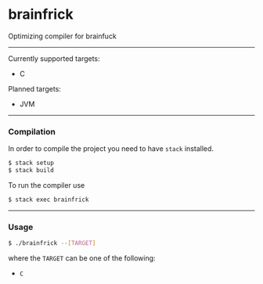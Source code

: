 # brainfrick
Optimizing compiler for brainfuck

***

Currently supported targets:
- C

Planned targets:
- JVM

***

### Compilation

In order to compile the project you need to have `stack` installed.

```bash
$ stack setup
$ stack build
```

To run the compiler use
```bash
$ stack exec brainfrick
```

***

### Usage

```bash
$ ./brainfrick --[TARGET]
```

where the `TARGET` can be one of the following:
- `C`
<!-- TODO: add more -->

